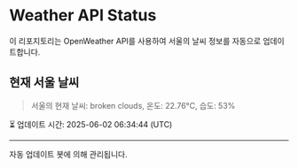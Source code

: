 
# Weather API Status

이 리포지토리는 OpenWeather API를 사용하여 서울의 날씨 정보를 자동으로 업데이트합니다.

## 현재 서울 날씨
> 서울의 현재 날씨: broken clouds, 온도: 22.76°C, 습도: 53%

⏳ 업데이트 시간: 2025-06-02 06:34:44 (UTC)

---
자동 업데이트 봇에 의해 관리됩니다.
